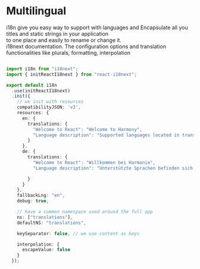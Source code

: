 
# Multilingual

i18n give you easy way to support with languages and Encapsulate all you titles and static strings in your application<br/>
to one place and easily to rename or change it.
<br/>
i18next documentation. The configuration options and translation functionalities like plurals, formatting, interpolation

```typescript

import i18n from "i18next";
import { initReactI18next } from "react-i18next";

export default i18n
  .use(initReactI18next)
  .init({
	// we init with resources
	compatibilityJSON: 'v3',
    resources: {
      en: {
        translations: {
		  "Welcome to React": "Welcome to Harmony",
		  "Language description": "Supported languages located in translations folder, we are using i18next-react"
        }
      },
      de: {
        translations: {
		  "Welcome to React": "Willkommen bei Harmonie",
		  "Language description": "Unterstützte Sprachen befinden sich im Übersetzungsordner, wir verwenden i18next-react"

        }
      }
    },
    fallbackLng: "en",
    debug: true,

    // have a common namespace used around the full app
    ns: ["translations"],
    defaultNS: "translations",

    keySeparator: false, // we use content as keys

    interpolation: {
      escapeValue: false
    }
  });
```